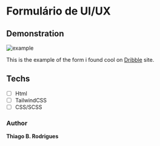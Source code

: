 # Formulário de UI/UX

## Demonstration
<div>
<img src="https://cdn.dribbble.com/users/2328616/screenshots/14126196/media/782cf238505d3d1de2e80eeac44092d7.png" alt="example" />

<p>This is the example of the form i found cool on <a href="https://dribbble.com/">Dribble</a> site.</p>
</div>

## Techs
- [ ] Html
- [ ] TailwindCSS
- [ ] CSS/SCSS
  
### Author

__Thiago B. Rodrigues__